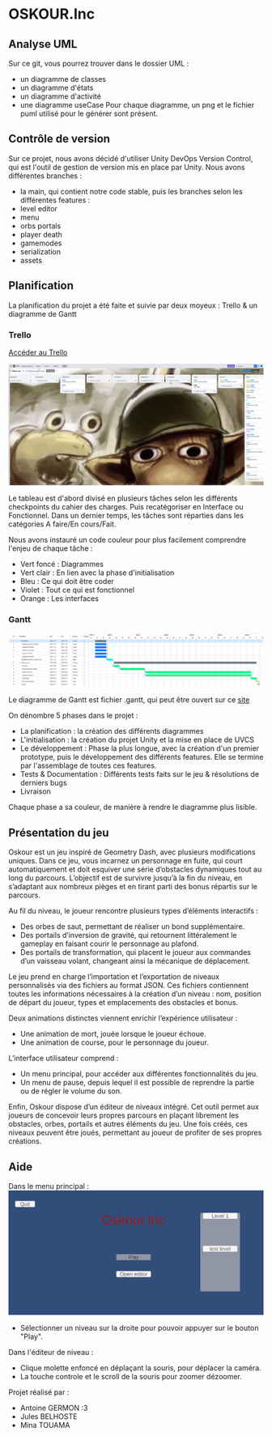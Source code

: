 # OSKOUR.Inc

## Analyse UML
Sur ce git, vous pourrez trouver dans le dossier UML : 
- un diagramme de classes
- un diagramme d'états
- un diagramme d'activité
- une diagramme useCase
Pour chaque diagramme, un png et le fichier puml utilisé pour le générer sont présent.

## Contrôle de version
Sur ce projet, nous avons décidé d'utiliser Unity DevOps Version Control, qui est l'outil de gestion de version mis en place par Unity. Nous avons différentes branches : 
- la main, qui contient notre code stable,
puis les branches selon les différentes features : 
- level editor
- menu
- orbs portals
- player death
- gamemodes
- serialization
- assets

## Planification
La planification du projet a été faite et suivie par deux moyeux : Trello & un diagramme de Gantt

### Trello
[Accéder au Trello](https://trello.com/invite/b/67289e68c4fd9072247a1af7/ATTI92782fcaa240a02f5798cfb59cedae4b1D187122/geometry-dash-du-pauvre)

![TRELLO](./ressource/trello_oskour.png)

Le tableau est d'abord divisé en plusieurs tâches selon les différents checkpoints du cahier des charges. Puis recatégoriser en Interface ou Fonctionnel.
Dans un dernier temps, les tâches sont réparties dans les catégories A faire/En cours/Fait.

Nous avons instauré un code couleur pour plus facilement comprendre l'enjeu de chaque tâche : 
- Vert foncé : Diagrammes
- Vert clair : En lien avec la phase d'initialisation
- Bleu : Ce qui doit être coder
- Violet : Tout ce qui est fonctionnel
- Orange : Les interfaces

### Gantt
![GANTT](./ressource/gantt_oskour.png)

Le diagramme de Gantt est fichier .gantt, qui peut être ouvert sur ce [site](https://www.onlinegantt.com/#/gantt)

On dénombre 5 phases dans le projet : 
- La planification : la création des différents diagrammes
- L'initialisation : la création du projet Unity et la mise en place de UVCS
- Le développement : Phase la plus longue, avec la création d'un premier prototype, puis le développement des différents features. Elle se termine par l'assemblage de toutes ces features.
- Tests & Documentation : Différents tests faits sur le jeu & résolutions de derniers bugs
- Livraison

Chaque phase a sa couleur, de manière à rendre le diagramme plus lisible.

## Présentation du jeu

Oskour est un jeu inspiré de Geometry Dash, avec plusieurs modifications uniques. Dans ce jeu, vous incarnez un personnage en fuite, qui court automatiquement et doit esquiver une série d’obstacles dynamiques tout au long du parcours. L’objectif est de survivre jusqu’à la fin du niveau, en s’adaptant aux nombreux pièges et en tirant parti des bonus répartis sur le parcours.

Au fil du niveau, le joueur rencontre plusieurs types d’éléments interactifs :
- Des orbes de saut, permettant de réaliser un bond supplémentaire.
- Des portails d’inversion de gravité, qui retournent littéralement le gameplay en faisant courir le personnage au plafond.
- Des portails de transformation, qui placent le joueur aux commandes d’un vaisseau volant, changeant ainsi la mécanique de déplacement.

Le jeu prend en charge l’importation et l’exportation de niveaux personnalisés via des fichiers au format JSON. Ces fichiers contiennent toutes les informations nécessaires à la création d’un niveau : nom, position de départ du joueur, types et emplacements des obstacles et bonus.

Deux animations distinctes viennent enrichir l’expérience utilisateur :
- Une animation de mort, jouée lorsque le joueur échoue.
- Une animation de course, pour le personnage du joueur.

L’interface utilisateur comprend :
- Un menu principal, pour accéder aux différentes fonctionnalités du jeu.
- Un menu de pause, depuis lequel il est possible de reprendre la partie ou de régler le volume du son.

Enfin, Oskour dispose d’un éditeur de niveaux intégré. Cet outil permet aux joueurs de concevoir leurs propres parcours en plaçant librement les obstacles, orbes, portails et autres éléments du jeu. Une fois créés, ces niveaux peuvent être joués, permettant au joueur de profiter de ses propres créations.

## Aide  

Dans le menu principal :
![Menu](./ressource/MenuPrincipal.png)
- Sélectionner un niveau sur la droite pour pouvoir appuyer sur le bouton "Play".  

Dans l'éditeur de niveau :
- Clique molette enfoncé en déplaçant la souris, pour déplacer la caméra.  
- La touche controle et le scroll de la souris pour zoomer dézoomer.  


Projet réalisé par :
- Antoine GERMON :3
- Jules BELHOSTE
- Mina TOUAMA


